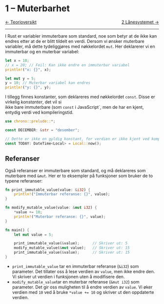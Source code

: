 # 1 – Muterbarhet

<span style="justify-content: space-between; display: flex"><span>
    [← Teorioversikt](../teori.md)
</span> <span>
    [2 Lånesystemet →](./2-borrow-checker.md)
</span></span>

___

I Rust er variabler immuterbare som standard, noe som betyr at de ikke kan endres etter at de er blitt tildelt en 
verdi. Dersom vi ønsker muterbare variabler, må dette tydeliggjøres med nøkkelordet `mut`. Her deklarerer vi en 
immuterbar og en muterbar variabel:

```rust
let x = 10;
// x = 20; // Feil: Kan ikke endre en immuterbar variabel
println!("x: {}", x);

let mut y = 5;
y = 10; // Muterbar variabel kan endres
println!("y: {}", y);
```

I tillegg finnes konstanter, som deklareres med nøkkelordet `const`. Disse er virkelig _konstanter_, det vil si  
ikke bare immuterbare (som `const` i JavaScript`, men de har en kjent, entydig verdi ved kompileringstid.

```rust
use chrono::prelude::*;

const DECEMBER: &str = "desember";

// Dette er ikke en gyldig konstant, for verdien er ikke kjent ved kompileringstid
const TODAY: DateTime<Local> = Local::now();
```

## Referanser
Også referanser er immuterbare som standard, og må deklareres som muterbare med `&mut`. Her er to eksempler på 
funksjoner som bruker de to typene referanser:

```rust
fn print_immutable_value(value: &i32) {
    println!("Immuterbar referanse: {}", value);
}

fn modify_mutable_value(value: &mut i32) {
    *value += 10;
    println!("Muterbar referanse: {}", value);
}

fn main() {
    let mut value = 5;

    print_immutable_value(&value);      // Skriver ut: 5
    modify_mutable_value(&mut value);   // Skriver ut: 15
    print_immutable_value(&value);      // Skriver ut: 15
}
```

 * `print_immutable_value` tar en immuterbar referanse (`&i32`) som parameter. Det tillater oss å lese verdien av 
   `value`, men ikke endre den. Vi skriver ut verdien i funksjonen uten å modifisere den.
 * `modify_mutable_value`tar en muterbar referanse (`&mut i32`) som parameter. Det gir oss muligheten til å endre 
   verdien av `value`. Vi øker verdien med `10` ved å bruke `*value += 10` og skriver ut den oppdaterte verdien.